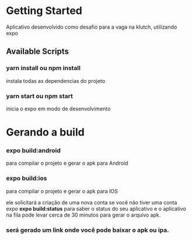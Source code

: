 # Getting Started

Aplicativo desenvolvido como desafio para a vaga na klutch, utilizando expo 

## Available Scripts  
### yarn install ou npm install
instala todas as dependencias do projeto

### yarn start ou npm start
inicia o expo em modo de desenvolvimento 

# Gerando a build
### expo build:android
para compilar o projeto e gerar o apk para Android 

### expo build:ios
para compilar o projeto e gerar o apk para IOS 

ele solicitará a criação de uma nova conta se você não tiver uma conta expo  **expo build:status** para saber o status do seu aplicativo e o aplicativo na fila pode levar cerca de 30 minutos para gerar o arquivo apk.

### será gerado um link onde você pode baixar o apk ou ipa.
